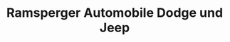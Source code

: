 ---
title: "Ramsperger Automobile Dodge und Jeep"
url: /kirchheim-unter-teck/ramsperger-automobile-dodge-und-jeep/
shop: Autohaus
---